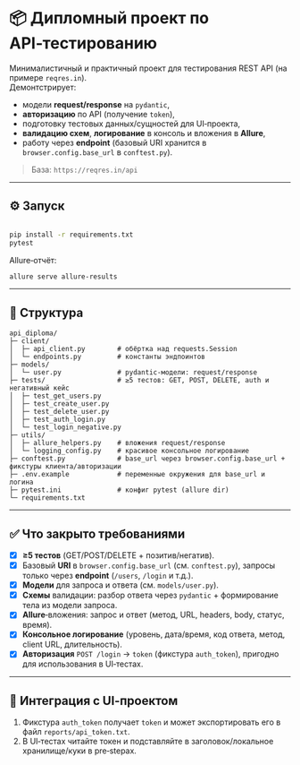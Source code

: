 
# 📦 Дипломный проект по API‑тестированию

Минималистичный и практичный проект для тестирования REST API (на примере `reqres.in`).  
Демонтстрирует:
- модели **request/response** на `pydantic`,
- **авторизацию** по API (получение `token`),
- подготовку тестовых данных/сущностей для UI‑проекта,
- **валидацию схем**, **логирование** в консоль и вложения в **Allure**,
- работу через **endpoint** (базовый URI хранится в `browser.config.base_url` в `conftest.py`).

> База: `https://reqres.in/api` 

---

## ⚙️ Запуск

```bash

pip install -r requirements.txt
pytest
```

Allure‑отчёт:
```bash
allure serve allure-results
```

---

## 🧱 Структура

```
api_diploma/
├─ client/
│  ├─ api_client.py        # обёртка над requests.Session
│  └─ endpoints.py         # константы эндпоинтов
├─ models/
│  └─ user.py              # pydantic‑модели: request/response
├─ tests/                  # ≥5 тестов: GET, POST, DELETE, auth и негативный кейс
│  ├─ test_get_users.py
│  ├─ test_create_user.py
│  ├─ test_delete_user.py
│  ├─ test_auth_login.py
│  └─ test_login_negative.py
├─ utils/
│  ├─ allure_helpers.py    # вложения request/response
│  └─ logging_config.py    # красивое консольное логирование
├─ conftest.py             # base_url через browser.config.base_url + фикстуры клиента/авторизации
├─ .env.example            # переменные окружения для base_url и логина
├─ pytest.ini              # конфиг pytest (allure dir)
└─ requirements.txt
```

---

## ✅ Что закрыто требованиями

- [x] **≥5 тестов** (GET/POST/DELETE + позитив/негатив).
- [x] Базовый **URI** в `browser.config.base_url` (см. `conftest.py`), запросы только через **endpoint** (`/users`, `/login` и т.д.).
- [x] **Модели** для запроса и ответа (см. `models/user.py`).
- [x] **Схемы** валидации: разбор ответа через `pydantic` + формирование тела из модели запроса.
- [x] **Allure**‑вложения: запрос и ответ (метод, URL, headers, body, статус, время).
- [x] **Консольное логирование** (уровень, дата/время, код ответа, метод, client URL, длительность).
- [x] **Авторизация** `POST /login` → `token` (фикстура `auth_token`), пригодно для использования в UI‑тестах.

---

## 🔗 Интеграция с UI‑проектом

1. Фикстура `auth_token` получает `token` и может экспортировать его в файл `reports/api_token.txt`.  
2. В UI‑тестах читайте токен и подставляйте в заголовок/локальное хранилище/куки в pre‑stepах.

